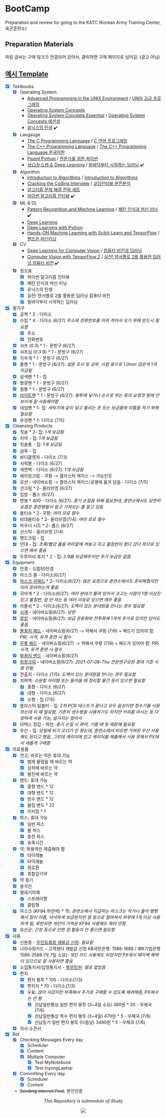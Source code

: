 # BootCamp
Preparation and review for going to the KATC (Korean Army Training Center, 육군훈련소)

## Preparation Materials
파랑 글씨는 구매 링크가 연결되어 있어서, 클릭하면 구매 페이지로 넘어감. (광고 아님)

## [예시 Template](https://github.com/inyong37/BootCamp/blob/master/Supplies_Template.md)

- [x] Textbooks
  - [x] Operating System
    - [Advanced Programming in the UNIX Environment](https://read.amazon.com/kp/embed?asin=B00DB3G8KY&preview=newtab&linkCode=kpe&ref_=cm_sw_r_kb_dp_36BE4JGSZS3WMR32355V) / [UNIX 고급 프로그래밍](http://www.yes24.com/Product/Goods/14528020)
    - [Operating System Concepts](https://www.amazon.com/dp/1119456339/?coliid=I2SC46EAXP0FJL&colid=3DGQ02RJ0O8QW&psc=0&ref_=lv_ov_lig_dp_it_im)
    - [Operating System Concepts Essential](https://www.amazon.com/dp/B00RKQZ47Q/?coliid=I1N4YO5JUJO1HD&colid=3DGQ02RJ0O8QW&psc=0&ref_=lv_ov_lig_dp_it_im) / [Operating System Concepts 에션셜](http://www.yes24.com/Product/Goods/71048173)
    - [유닉스의 탄생](http://www.yes24.com/Product/Goods/91213198) :heavy_check_mark:
  - [x] Langauge
    - [The C Programming Language](https://www.amazon.com/dp/0131103709/?coliid=IQW77IBWGBFRI&colid=3DGQ02RJ0O8QW&psc=0&ref_=lv_ov_lig_dp_it_im) / [C 언어 프로그래밍](http://www.yes24.com/Product/Goods/63416)
    - [The C++ Programming Language](https://www.amazon.com/dp/0321958322/?coliid=IQTLHMIYMJIOR&colid=3DGQ02RJ0O8QW&psc=0&ref_=lv_ov_lig_dp_it_im) / [The C++ Programming Language 한국어판](http://www.yes24.com/Product/Goods/23441719)
    - [Fluent Python](https://www.amazon.com/Fluent-Python-Concise-Effective-Programming/dp/1491946008/ref=sr_1_1?dchild=1&keywords=fluent+python&qid=1624331346&sr=8-1) /  [전문가를 위한 파이썬](http://www.yes24.com/Product/Goods/30231768)
    - [ゼロから作る Deep Learning](https://www.amazon.co.jp/%E3%82%BC%E3%83%AD%E3%81%8B%E3%82%89%E4%BD%9C%E3%82%8BDeep-Learning-%E2%80%95Python%E3%81%A7%E5%AD%A6%E3%81%B6%E3%83%87%E3%82%A3%E3%83%BC%E3%83%97%E3%83%A9%E3%83%BC%E3%83%8B%E3%83%B3%E3%82%B0%E3%81%AE%E7%90%86%E8%AB%96%E3%81%A8%E5%AE%9F%E8%A3%85-%E6%96%8E%E8%97%A4-%E5%BA%B7%E6%AF%85/dp/4873117585) / [밑바닥부터 시작하는 딥러닝](http://www.yes24.com/Product/Goods/34970929) :heavy_check_mark: 
  - [x] Algorithm
    - [Introduction to Algorithms](https://www.amazon.com/dp/0262033844/?coliid=I346KV8UUYJ660&colid=3DGQ02RJ0O8QW&psc=1&ref_=lv_ov_lig_dp_it) / [Introduction to Algorithms](http://www.yes24.com/Product/Goods/13776831)
    - [Cracking the Coding Interview](https://www.amazon.com/dp/0984782850/?coliid=IATX78AOHNRK7&colid=3DGQ02RJ0O8QW&psc=1&ref_=lv_ov_lig_dp_it) / [코딩인터뷰 완전분석](http://www.yes24.com/Product/Goods/44305533)
    - [알고리즘 문제 해결 전략 세트](http://www.yes24.com/Product/Goods/8006522)
    - [파이썬 알고리즘 인터뷰](http://www.yes24.com/Product/Goods/91084402) :heavy_check_mark:
  - [x] ML & DL
    - [Pattern Recognition and Machine Learning](https://www.amazon.com/dp/0387310738/?coliid=I1O5WPSXJKY3FS&colid=3DGQ02RJ0O8QW&psc=1&ref_=lv_ov_lig_dp_it) /  [패턴 인식과 머신 러닝](http://www.yes24.com/Product/Goods/64189352) :heavy_check_mark:
    - [Deep Learning](https://www.amazon.com/gp/product/0262035618/ref=ppx_yo_dt_b_asin_title_o00_s00?ie=UTF8&psc=1) 
    - [Deep Learning with Python](https://www.amazon.com/gp/product/1617294438/ref=ppx_yo_dt_b_asin_title_o00_s00?ie=UTF8&psc=1)
    - [Hands-ON Machine Learning with Scikit-Learn and TensorFlow](https://www.amazon.com/dp/1491962291/?coliid=I2H26RK8BNC46F&colid=3DGQ02RJ0O8QW&psc=0&ref_=lv_ov_lig_dp_it) / [핸즈온 머신러닝](http://www.yes24.com/Product/Goods/59878826)
  - [x] CV
    - [Deep Learning for Computer Vision](https://www.amazon.com/dp/1788295625/?coliid=I2TRK7Y8CUTI1I&colid=3DGQ02RJ0O8QW&psc=1&ref_=lv_ov_lig_dp_it) / [컴퓨터 비전과 딥러닝](http://www.yes24.com/Product/Goods/63830791)
    - [Computer Vision with TensorFlow 2](https://www.amazon.com/gp/product/1788830644) / [실전! 텐서플로 2를 활용한 딥러닝 컴퓨터 비전](http://www.yes24.com/Product/Goods/90365150) :heavy_check_mark:
  - [x] 정오표
    - [x] 파이썬 알고리즘 인터뷰
    - [x] 패턴 인식과 머신 러닝
    - [x] 유닉스의 탄생
    - [x] 실전! 텐서플로 2를 활용한 딥러닝 컴퓨터 비전
    - [x] 밑바닥부터 시작하는 딥러닝

- [x] 필기구
  - [x] 공책 * 2 - 다이소
  - [x] 수첩 * 4 - 다이소 (6/27) *주소와 전화번호를 미리 적어서 오기 위해 반드시 필요함*
    - [x] 주소
    - [x] 전화번호
  - [x] 샤프 (0.3) * 1 - 문방구 (6/27)
  - [x] 샤프심 (0.3 B) * 1 - 문방구 (6/27)
  - [x] 지우개 * 1 - 문방구 (6/27)
  - [x] 볼펜 * 1 - 문방구 (6/27): *설문 조사 및 공부, 시험 용으로 1.0mm 검은색 1개 지급됨*
  - [x] 삼색펜 * 1 - 집
  - [x] 형광펜 * 1 - 문방구 (6/27)
  - [x] 필통 * 1 - 문방구 (6/27)
  - [x] [라이트펜](https://smartstore.naver.com/early-trend-shop/products/5090123821) * 1 - 문방구 (6/27): *봉투에 넣거나 손으로 쥐는 등의 요령껏 밤에 안보이게 잘 사용해야함*
  - [x] 네임펜 * 1- 집: *세탁기에 같이 넣고 돌리는 옷 또는 보급품에 이름을 적기 위해 필요함*
  - [x] 유성펜 * 1- 다이소 (7/5)

- [x] Cleansing Products
  - [x] 칫솔 * 2- 집: *1개 보급됨*
  - [x] 치약 - 집: *1개 보급됨*
  - [x] 칫솔통 - 집: *1개 보급됨*
  - [x] 샴푸 - 집
  - [x] 바디클렌저 - 다이소 (7/3)
  - [x] 샤워볼 - 다이소 (6/27)
  - [x] 세면백 - 다이소 (6/27): *1개 보급됨*
  - [x] 쉐이빙크림 - 쿠팡 -> 플라스틱 케이스 -> 가능인듯
  - [x] 로션 - 네이버쇼핑 -> 플라스틱 케이스/공병에 옮겨 담음 - 다이소 (7/5)
  - [x] 선크림 * 2- 올리브영 (6/27)
  - [x] 립밤 - 롭스 (6/27)
  - [x] 면봉 * 400 - 다이소 (6/27): *총기 손질을 위해 필요한데, 훈련소에서도 당연히 요즘은 훈련병들이 알고 가져오는 줄 알고 있음*
  - [x] 물티슈 * 2- 쿠팡: *여러 모로 필수*
  - [x] 비데물티슈 * 2- 올리브영(7/4): *여러 모로 필수*
  - [x] 파우더 시트 * 2- 롭스 (6/27)
  - [x] 선스틱 - 올리브영 (7/4)
  - [x] 핸드크림 - 집
  - [x] 안대 - 집: *초록/빨강 불을 머리맡에 켜놓고 자고 불침번이 왔다 갔다 하므로 있으면 매우 좋음*
  - [x] 두루마리 휴지 * 2 - 집: *2개를 보급해주지만 추가 보급은 없음*

- [x] Equipment
  - [x] 안경 - 으뜸50안경
  - [x] 마스크 줄 - 다이소(6/27)
  - [x] [마스크 귀패드](https://smartstore.naver.com/early-trend-shop/products/5351685779) * 2- 다이소(6/27): *많은 요청으로 훈련소에서도 준비해줬지만 미리 준비하는게 좋음*
  - [x] 귀마개 * 2 - 다이소(6/27): *여러 분대가 뚫려 있어서 코고는 사람이 1명 이상은 있고 불침번, 잠 안 자는 등 여러 이유로 있으면 매우 좋음*
  - [x] 자물쇠 * 2 - 다이소(6/27): *도벽이 있는 분대원을 만나는 경우 필요함*
  - [x] [시계](https://smartstore.naver.com/early-trend-shop/products/5221359949) - 네이버쇼핑(6/27): *당연*
  - [x] [깔창](https://smartstore.naver.com/early-trend-shop/products/4755301328) - 네이버쇼핑(6/27): *보급 운동화와 전투화에 1개씩 추가로 있지만 있어도 좋음*
  - [x] [팔꿈치 패드](https://smartstore.naver.com/early-trend-shop/products/4911095601) - 네이버쇼핑(6/27) -> 약해서 쿠팡 (7/6) + 패드가 있어야 함: *PRI, 사격, 유격 훈련 시 필수*
  - [x] [무릎 패드](https://smartstore.naver.com/early-trend-shop/products/4928064521) - 네이버쇼핑(6/27) -> 약해서 쿠팡 (7/6) + 패드가 있어야 함: *PRI, 사격, 유격 훈련 시 필수*
  - [x] [발꿈치 밴드](https://smartstore.naver.com/early-trend-shop/products/5406408748) - 네이버쇼핑(6/27)
  - [x] [위장크림](https://smartstore.naver.com/early-trend-shop/products/4949369609?NaPm=ct%3Dkqf5lsap%7Cci%3Dcheckout%7Ctr%3Dsls_myc%7Ctrx%3D%7Chk%3De765994066b7914fa093bd4384d0c9b834563503) - 네이버쇼핑(6/27): *2021-07-08-Thu 전문연구요원 중대 기준 사용 안함*
  - [x] 견출지 - 다이소 (7/5): *도벽이 있는 분대원을 만나는 경우 필요함*
  - [x] 지퍼백: *소분할 아이템 또는 돌아올 때 정리할 물건 등이 있으면 필요함*
    - [x] 중형 - 다이소 (6/27)
    - [x] 대형 - 다이소 (6/27)
    - [x] 소형 - 집 (7/5) 
  - [x] 플라스틱 텀블러 - 집: *2차 PCR 테스트가 끝나고 모두 음성이면 정수기를 사용하는데 이 떄 필요함, 기존의 생수병을 사용하기도 하지만 커피를 마시는 등 다양하게 사용 가능, 설거지는 알아서*
  - [x] 라텍스 장갑 - 여친: *총기 손질 시 화약, 기름 때 등 때문에 필요함*
  - [x] 우산 - 집: *당일에 비가 오다가 안 왔는데, 훈련소에서 비오면 가져온 우산 사용해도 된다고 했음, 그런데 캐리어에 있고 캐리어를 제출해서 사용 못해서 PX에서 새롭게 구매함*

- [x] 의료용품
  - [x] 연고; 바르는 약은 휴대 가능
    - [x] 벌레 물렸을 때 바르는 약
    - [x] 상처에 바르는 약
    - [x] 발진에 바르는 약
  - [x] 밴드; 휴대 가능
    - [x] 중형 밴드 * 12
    - [x] 대형 밴드 * 12
    - [x] 방수 밴드 * 12
    - [x] 물집 밴드 * 22
    - [x] 이지덤 * 1
  - [x] 파스; 휴대 가능
    - [x] 일반 파스
    - [x] 물 파스
    - [x] 동전 파스
    - [x] 휴족시간
  - [x] 약; 복용약은 제출해야 함
    - [x] 타이레놀
    - [x] 타이레놀
    - [x] 정로환
    - [x] 종합감기약
  - [x] 약 용기
  - [x] 용각산
  - [x] 벌레기피제
    - [x] 스프레이형
    - [x] 클립형
  - [x] 마스크 (KF94 하얀색) * 15: *훈련소에서 지급하는 마스크는 작거나 줄이 팽팽해서 많이 아픔, 넉넉하게 보급받지만 땀 등으로 절여져서 하루에 1개 이상 사용하게 됨, 후반되면 개인이 가져온 KF94 사용해도 뭐라 안함*
  - [x] 유산균: *긴장 등으로 인한 장 활동이 안 좋으면 필요함*

- [x] 서류
  - [x] 신분증 - [주민등록증 재발급 신청](https://www.gov.kr/mw/AA020InfoCappView.do?HighCtgCD=A01010&CappBizCD=13100000018&tp_seq=01): *필요함*
  - [x] 나라사랑카드 - 고객센터 재발급 신청 KB국민은행: 1588-1688 / IBK기업은행 1588-2588 (약 7일 소요): *개인 카드 사용해도 되었지만 PX에서 페이백 혜택이 있으므로 잘 사용하면 좋음*
  - [x] 소집통지서/입영통지서 - [병무민원](https://mwpt.mma.go.kr/): *필요 없었음*
  - [x] 편지
    - [x] 편지 봉투 * 105 - 다이소(7/3)
    - [x] 편지지 * 70 - 다이소(7/3)
    - [x] 우표: *많이 사갔지만 부족해서 추가로 구매할 수 있도록 배려해줌, PX에서는 안 팜*
      - [x] 선납일반통상 일반 편지 봉투 (3~4일 소요) 380원 * 20 - 우체국 (7/6)
      - [x] 선납일반통상 특수 편지 봉투 (3~4일) 470원 * 5 - 우체국 (7/6)
      - [x] 선납등기 일반 편지 봉투 (다음날) 3480원 * 5 - 우체국 (7/6)
  - [x] 의사 소견서

- [x] Bot
  - [x] Checking Messages Every day
    - [x] Scheduler
    - [x] Content
    - [x] Multiple Computer
      - [x] Test MyNotebook
      - [x] Test InyongLaptop
  - [x] Committing Every day
    - [x] Scheduler
    - [x] Content
  - ~~Sending Internet Post~~; 본인인증

<p align='center'><em>This Repository is submodule of Study</em></p>

<p align='center'><img src='https://user-images.githubusercontent.com/20737479/122714371-2a3b5b00-d2a2-11eb-82b0-f1a524378a68.gif'></p>
